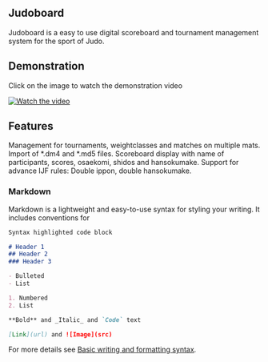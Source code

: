 ## Judoboard

Judoboard is a easy to use digital scoreboard and tournament management system for the sport of Judo.

## Demonstration

Click on the image to watch the demonstration video

[![Watch the video](https://img.youtube.com/vi/_PlGZOPMyZ8/maxresdefault.jpg)](https://youtu.be/_PlGZOPMyZ8)

## Features

Management for tournaments, weightclasses and matches on multiple mats.
Import of *.dm4 and *.md5 files.
Scoreboard display with name of participants, scores, osaekomi, shidos and hansokumake.
Support for advance IJF rules: Double ippon, double hansokumake.

### Markdown

Markdown is a lightweight and easy-to-use syntax for styling your writing. It includes conventions for

```markdown
Syntax highlighted code block

# Header 1
## Header 2
### Header 3

- Bulleted
- List

1. Numbered
2. List

**Bold** and _Italic_ and `Code` text

[Link](url) and ![Image](src)
```

For more details see [Basic writing and formatting syntax](https://docs.github.com/en/github/writing-on-github/getting-started-with-writing-and-formatting-on-github/basic-writing-and-formatting-syntax).
